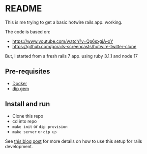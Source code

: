 # README

This is me trying to get a basic hotwire rails app. working.

The code is based on:
- https://www.youtube.com/watch?v=Qp6sxgjA-xY
- https://github.com/gorails-screencasts/hotwire-twitter-clone

But, I started from a fresh rails 7 app. using ruby 3.1.1 and node 17

## Pre-requisites

- [Docker](https://www.docker.com/)
- [dip gem](https://github.com/bibendi/dip)

## Install and run

- Clone this repo
- cd into repo
- `make init` or `dip provision`
- `make server` or `dip up`

See [this blog
post](https://evilmartians.com/chronicles/ruby-on-whales-docker-for-ruby-rails-development)
for more details on how to use this setup for rails development.
